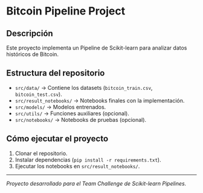 # Bitcoin Pipeline Project

## Descripción
Este proyecto implementa un Pipeline de Scikit-learn para analizar datos históricos de Bitcoin.

## Estructura del repositorio
- `src/data/` → Contiene los datasets (`bitcoin_train.csv`, `bitcoin_test.csv`).
- `src/result_notebooks/` → Notebooks finales con la implementación.
- `src/models/` → Modelos entrenados.
- `src/utils/` → Funciones auxiliares (opcional).
- `src/notebooks/` → Notebooks de pruebas (opcional).

## Cómo ejecutar el proyecto
1. Clonar el repositorio.
2. Instalar dependencias (`pip install -r requirements.txt`).
3. Ejecutar los notebooks en `src/result_notebooks/`.

---
_Proyecto desarrollado para el Team Challenge de Scikit-learn Pipelines._

